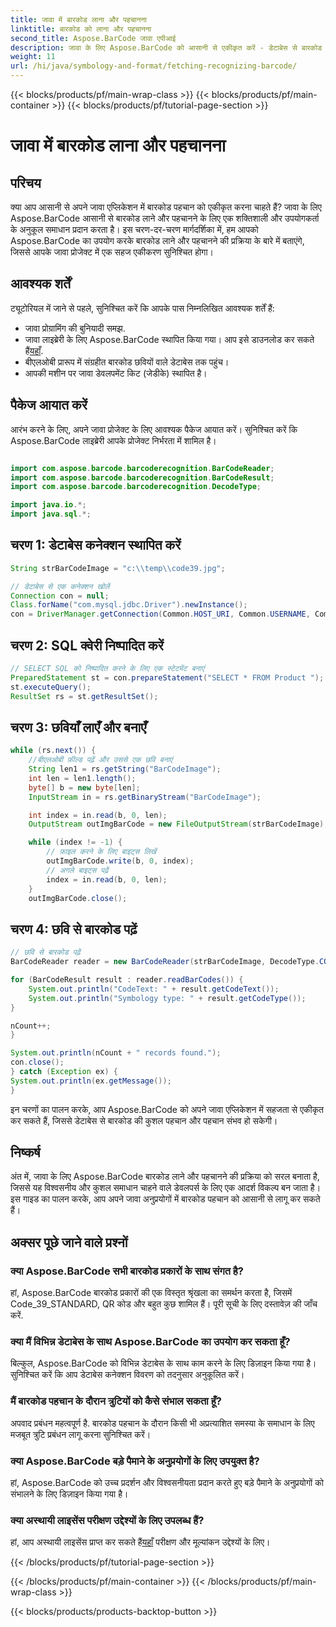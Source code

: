 ```yaml
---
title: जावा में बारकोड लाना और पहचानना
linktitle: बारकोड को लाना और पहचानना
second_title: Aspose.BarCode जावा एपीआई
description: जावा के लिए Aspose.BarCode को आसानी से एकीकृत करें - डेटाबेस से बारकोड लाएं और पहचानें। निर्बाध बारकोड एकीकरण अनुभव के लिए अभी डाउनलोड करें।
weight: 11
url: /hi/java/symbology-and-format/fetching-recognizing-barcode/
---
```


{{< blocks/products/pf/main-wrap-class >}}
{{< blocks/products/pf/main-container >}}
{{< blocks/products/pf/tutorial-page-section >}}

# जावा में बारकोड लाना और पहचानना


## परिचय

क्या आप आसानी से अपने जावा एप्लिकेशन में बारकोड पहचान को एकीकृत करना चाहते हैं? जावा के लिए Aspose.BarCode आसानी से बारकोड लाने और पहचानने के लिए एक शक्तिशाली और उपयोगकर्ता के अनुकूल समाधान प्रदान करता है। इस चरण-दर-चरण मार्गदर्शिका में, हम आपको Aspose.BarCode का उपयोग करके बारकोड लाने और पहचानने की प्रक्रिया के बारे में बताएंगे, जिससे आपके जावा प्रोजेक्ट में एक सहज एकीकरण सुनिश्चित होगा।

## आवश्यक शर्तें

ट्यूटोरियल में जाने से पहले, सुनिश्चित करें कि आपके पास निम्नलिखित आवश्यक शर्तें हैं:

- जावा प्रोग्रामिंग की बुनियादी समझ.
-  जावा लाइब्रेरी के लिए Aspose.BarCode स्थापित किया गया। आप इसे डाउनलोड कर सकते हैं[यहाँ](https://releases.aspose.com/barcode/java/).
- बीएलओबी प्रारूप में संग्रहीत बारकोड छवियों वाले डेटाबेस तक पहुंच।
- आपकी मशीन पर जावा डेवलपमेंट किट (जेडीके) स्थापित है।

## पैकेज आयात करें

आरंभ करने के लिए, अपने जावा प्रोजेक्ट के लिए आवश्यक पैकेज आयात करें। सुनिश्चित करें कि Aspose.BarCode लाइब्रेरी आपके प्रोजेक्ट निर्भरता में शामिल है।

```java

import com.aspose.barcode.barcoderecognition.BarCodeReader;
import com.aspose.barcode.barcoderecognition.BarCodeResult;
import com.aspose.barcode.barcoderecognition.DecodeType;

import java.io.*;
import java.sql.*;
```

## चरण 1: डेटाबेस कनेक्शन स्थापित करें

```java
String strBarCodeImage = "c:\\temp\\code39.jpg";

// डेटाबेस से एक कनेक्शन खोलें
Connection con = null;
Class.forName("com.mysql.jdbc.Driver").newInstance();
con = DriverManager.getConnection(Common.HOST_URI, Common.USERNAME, Common.PASSWORD);
```

## चरण 2: SQL क्वेरी निष्पादित करें

```java
// SELECT SQL को निष्पादित करने के लिए एक स्टेटमेंट बनाएं
PreparedStatement st = con.prepareStatement("SELECT * FROM Product ");
st.executeQuery();
ResultSet rs = st.getResultSet();
```

## चरण 3: छवियाँ लाएँ और बनाएँ

```java
while (rs.next()) {
    //बीएलओबी फ़ील्ड पढ़ें और उससे एक छवि बनाएं
    String len1 = rs.getString("BarCodeImage");
    int len = len1.length();
    byte[] b = new byte[len];
    InputStream in = rs.getBinaryStream("BarCodeImage");

    int index = in.read(b, 0, len);
    OutputStream outImgBarCode = new FileOutputStream(strBarCodeImage);

    while (index != -1) {
        // फ़ाइल करने के लिए बाइट्स लिखें
        outImgBarCode.write(b, 0, index);
        // अगले बाइट्स पढ़ें
        index = in.read(b, 0, len);
    }
    outImgBarCode.close();
```

## चरण 4: छवि से बारकोड पढ़ें

```java
// छवि से बारकोड पढ़ें
BarCodeReader reader = new BarCodeReader(strBarCodeImage, DecodeType.CODE_39_STANDARD);

for (BarCodeResult result : reader.readBarCodes()) {
    System.out.println("CodeText: " + result.getCodeText());
    System.out.println("Symbology type: " + result.getCodeType());
}

nCount++;
}

System.out.println(nCount + " records found.");
con.close();
} catch (Exception ex) {
System.out.println(ex.getMessage());
}
```

इन चरणों का पालन करके, आप Aspose.BarCode को अपने जावा एप्लिकेशन में सहजता से एकीकृत कर सकते हैं, जिससे डेटाबेस से बारकोड की कुशल पहचान और पहचान संभव हो सकेगी।

## निष्कर्ष

अंत में, जावा के लिए Aspose.BarCode बारकोड लाने और पहचानने की प्रक्रिया को सरल बनाता है, जिससे यह विश्वसनीय और कुशल समाधान चाहने वाले डेवलपर्स के लिए एक आदर्श विकल्प बन जाता है। इस गाइड का पालन करके, आप अपने जावा अनुप्रयोगों में बारकोड पहचान को आसानी से लागू कर सकते हैं।

## अक्सर पूछे जाने वाले प्रश्नों

### क्या Aspose.BarCode सभी बारकोड प्रकारों के साथ संगत है?
हां, Aspose.BarCode बारकोड प्रकारों की एक विस्तृत श्रृंखला का समर्थन करता है, जिसमें Code_39_STANDARD, QR कोड और बहुत कुछ शामिल हैं। पूरी सूची के लिए दस्तावेज़ की जाँच करें.

### क्या मैं विभिन्न डेटाबेस के साथ Aspose.BarCode का उपयोग कर सकता हूँ?
बिल्कुल, Aspose.BarCode को विभिन्न डेटाबेस के साथ काम करने के लिए डिज़ाइन किया गया है। सुनिश्चित करें कि आप डेटाबेस कनेक्शन विवरण को तदनुसार अनुकूलित करें।

### मैं बारकोड पहचान के दौरान त्रुटियों को कैसे संभाल सकता हूँ?
अपवाद प्रबंधन महत्वपूर्ण है. बारकोड पहचान के दौरान किसी भी अप्रत्याशित समस्या के समाधान के लिए मजबूत त्रुटि प्रबंधन लागू करना सुनिश्चित करें।

### क्या Aspose.BarCode बड़े पैमाने के अनुप्रयोगों के लिए उपयुक्त है?
हां, Aspose.BarCode को उच्च प्रदर्शन और विश्वसनीयता प्रदान करते हुए बड़े पैमाने के अनुप्रयोगों को संभालने के लिए डिज़ाइन किया गया है।

### क्या अस्थायी लाइसेंस परीक्षण उद्देश्यों के लिए उपलब्ध हैं?
 हां, आप अस्थायी लाइसेंस प्राप्त कर सकते हैं[यहाँ](https://purchase.aspose.com/temporary-license/) परीक्षण और मूल्यांकन उद्देश्यों के लिए।

{{< /blocks/products/pf/tutorial-page-section >}}

{{< /blocks/products/pf/main-container >}}
{{< /blocks/products/pf/main-wrap-class >}}

{{< blocks/products/products-backtop-button >}}
